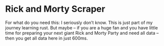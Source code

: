 # Rick and Morty Scraper

For what do you need this: I seriously don’t know. This is just part of my journey learning rust.
But maybe – if you are a huge fan and you have little time for preparing your next giant Rick and Morty Party and need all data –
then you get all data here in just 600ms.

